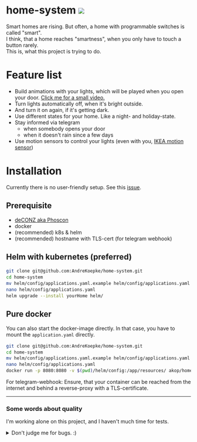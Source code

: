 # home-system [<img src="https://img.shields.io/docker/pulls/akop/home-system.svg">](https://hub.docker.com/r/akop/home-system)

Smart homes are rising. But often, a home with programmable switches is called "smart".  
I think, that a home reaches "smartness", when you only have to touch a button rarely.  
This is, what this project is trying to do.

# Feature list

* Build animations with your lights, which will be played when you open your door. [Click me for a small video.](docs/ressources/example_animations.mp4)
* Turn lights automatically off, when it's bright outside.
* And turn it on again, if it's getting dark.
* Use different states for your home. Like a night- and holiday-state.
* Stay informed via telegram
  * when somebody opens your door
  * when it doesn't rain since a few days
* Use motion sensors to control your lights (even with you, [IKEA motion sensor](https://github.com/dresden-elektronik/deconz-rest-plugin/issues/1676))

# Installation
Currently there is no user-friendly setup. See this [issue](https://github.com/AndreKoepke/home-system/issues/2).

## Prerequisite
* [deCONZ aka Phoscon](https://phoscon.de/en/conbee/install)
* docker
* (recommended) k8s & helm
* (recommended) hostname with TLS-cert (for telegram webhook)

## Helm with kubernetes (preferred)

```bash
git clone git@github.com:AndreKoepke/home-system.git
cd home-system
mv helm/config/applications.yaml.example helm/config/applications.yaml
nano helm/config/applications.yaml
helm upgrade --install yourHome helm/
```

## Pure docker

You can also start the docker-image directly.
In that case, you have to mount the `application.yaml` directly.

```bash
git clone git@github.com:AndreKoepke/home-system.git
cd home-system
mv helm/config/applications.yaml.example helm/config/applications.yaml
nano helm/config/applications.yaml
docker run -p 8080:8080 -v $(pwd)/helm/config:/app/resources/ akop/home-system
```
For telegram-webhook: Ensure, that your container can be reached from the internet
and behind a reverse-proxy with a TLS-certificate.

---
### Some words about quality
I'm working alone on this project, and I haven't much time for tests.

<details>
  <summary>Don't judge me for bugs. :)</summary>

![Meme for testing in production](docs/ressources/test_in_production.png)

</details>


